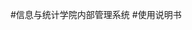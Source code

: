 #信息与统计学院内部管理系统
#使用说明书


<style type="text/css">
    img{
        width:50%!important;
    }
<style>


![class="sd"](/assets/chapter1/main/logo.png)




----
<div class="div-author">
    by --------创新中心 覃海奎
</div>